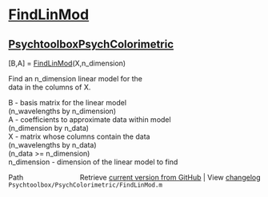 # [FindLinMod](FindLinMod)
## [Psychtoolbox](Psychtoolbox)[PsychColorimetric](PsychColorimetric)

[B,A] = [FindLinMod](FindLinMod)(X,n\_dimension)  
  
Find an n\_dimension linear model for the  
data in the columns of X.  
  
B - basis matrix for the linear model  
 (n\_wavelengths by n\_dimension)  
A - coefficients to approximate data within model  
 (n\_dimension by n\_data)  
X - matrix whose columns contain the data  
 (n\_wavelengths by n\_data)  
 (n\_data \>= n\_dimension)  
n\_dimension - dimension of the linear model to find  




<div class="code_header" style="text-align:right;">
  <span style="float:left;">Path&nbsp;&nbsp;</span> <span class="counter">Retrieve <a href=
  "https://raw.github.com/Psychtoolbox-3/Psychtoolbox-3/beta/Psychtoolbox/PsychColorimetric/FindLinMod.m">current version from GitHub</a> | View <a href=
  "https://github.com/Psychtoolbox-3/Psychtoolbox-3/commits/beta/Psychtoolbox/PsychColorimetric/FindLinMod.m">changelog</a></span>
</div>
<div class="code">
  <code>Psychtoolbox/PsychColorimetric/FindLinMod.m</code>
</div>

